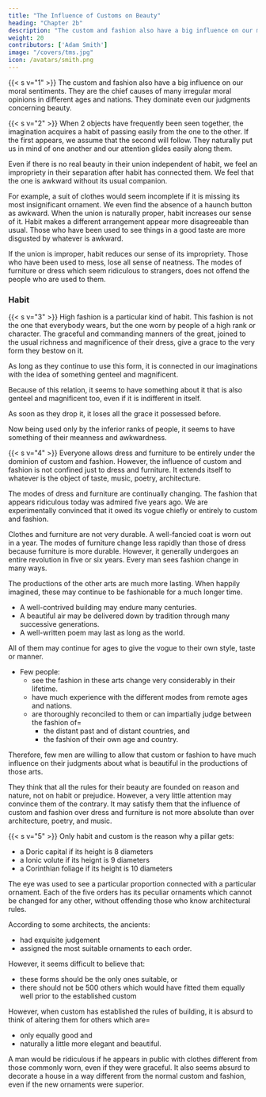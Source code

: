 ```yaml
---
title: "The Influence of Customs on Beauty"
heading: "Chapter 2b"
description: "The custom and fashion also have a big influence on our moral sentiments. They are the chief causes of many irregular moral opinions in different ages and nations. They dominate even our judgments concerning beauty"
weight: 20
contributors: ['Adam Smith']
image: "/covers/tms.jpg"
icon: /avatars/smith.png
---
```



{{< s v="1" >}} The custom and fashion also have a big influence on our moral sentiments. They are the chief causes of many irregular moral opinions in different ages and nations. They dominate even our judgments concerning beauty.
 
{{< s v="2" >}} When 2 objects have frequently been seen together, the imagination acquires a habit of passing easily from the one to the other. If the first appears, we assume that the second will follow. They naturally put us in mind of one another and our attention glides easily along them.

Even if there is no real beauty in their union independent of habit, we feel an impropriety in their separation after habit has connected them. We feel that the one is awkward without its usual companion.
<!-- We miss something which we expected to find.
The habitual arrangement of our ideas is disturbed by the disappointment. -->

For example, a suit of clothes would seem incomplete if it is missing its most insignificant ornament. We even find the absence of a haunch button as awkward. When the union is naturally proper, habit increases our sense of it. Habit makes a different arrangement appear more disagreeable than usual. Those who have been used to see things in a good taste are more disgusted by whatever is awkward.

If the union is improper, habit reduces our sense of its impropriety. Those who have been used to mess, lose all sense of neatness. The modes of furniture or dress which seem ridiculous to strangers, does not offend the people who are used to them.


### Habit 

{{< s v="3" >}} High fashion is a particular kind of habit. This fashion is not the one that everybody wears, but the one worn by people of a high rank or character. The graceful and commanding manners of the great, joined to the usual richness and magnificence of their dress, give a grace to the very form they bestow on it.

As long as they continue to use this form, it is connected in our imaginations with the idea of something genteel and magnificent.

Because of this relation, it seems to have something about it that is also genteel and magnificent too, even if it is indifferent in itself.

As soon as they drop it, it loses all the grace it possessed before.

Now being used only by the inferior ranks of people, it seems to have something of their meanness and awkwardness.



{{< s v="4" >}} Everyone allows dress and furniture to be entirely under the dominion of custom and fashion. However, the influence of custom and fashion is not confined just to dress and furniture. It extends itself to whatever is the object of taste, music, poetry, architecture.

The modes of dress and furniture are continually changing. The fashion that appears ridiculous today was admired five years ago.
We are experimentally convinced that it owed its vogue chiefly or entirely to custom and fashion.

Clothes and furniture are not very durable. A well-fancied coat is worn out in a year. The modes of furniture change less rapidly than those of dress because furniture is more durable. However, it generally undergoes an entire revolution in five or six years. Every man sees fashion change in many ways. 
<!-- It cannot continue to be fashionable. -->
 
The productions of the other arts are much more lasting. When happily imagined, these may continue to be fashionable for a much longer time. 
- A well-contrived building may endure many centuries.
- A beautiful air may be delivered down by tradition through many successive generations.
- A well-written poem may last as long as the world.

All of them may continue for ages to give the vogue to their own style, taste or manner.
- Few people:
  - see the fashion in these arts change very considerably in their lifetime.
  - have much experience with the different modes from remote ages and nations.
  - are thoroughly reconciled to them or can impartially judge between the fashion of= 
    - the distant past and of distant countries, and
    - the fashion of their own age and country.

Therefore, few men are willing to allow that custom or fashion to have much influence on their judgments about what is beautiful in the productions of those arts. 

They think that all the rules for their beauty are founded on reason and nature, not on habit or prejudice. However, a very little attention may convince them of the contrary. It may satisfy them that the influence of custom and fashion over dress and furniture is not more absolute than over architecture, poetry, and music.


{{< s v="5" >}} Only habit and custom is the reason why a pillar gets:
- a Doric capital if its height is 8 diameters
- a Ionic volute if its heignt is 9 diameters
- a Corinthian foliage if its height is 10 diameters

The eye was used to see a particular proportion connected with a particular ornament. Each of the five orders has its peculiar ornaments which cannot be changed for any other, without offending those who know architectural rules.


According to some architects, the ancients:
- had exquisite judgement
- assigned the most suitable ornaments to each order.

However, it seems difficult to believe that: 
- these forms should be the only ones suitable, or
- there should not be 500 others which would have fitted them equally well prior to the established custom

However, when custom has established the rules of building, it is absurd to think of altering them for others which are= 
- only equally good and
- naturally a little more elegant and beautiful.

A man would be ridiculous if he appears in public with clothes different from those commonly worn, even if they were graceful. It also seems absurd to decorate a house in a way different from the normal custom and fashion, even if the new ornaments were superior.
